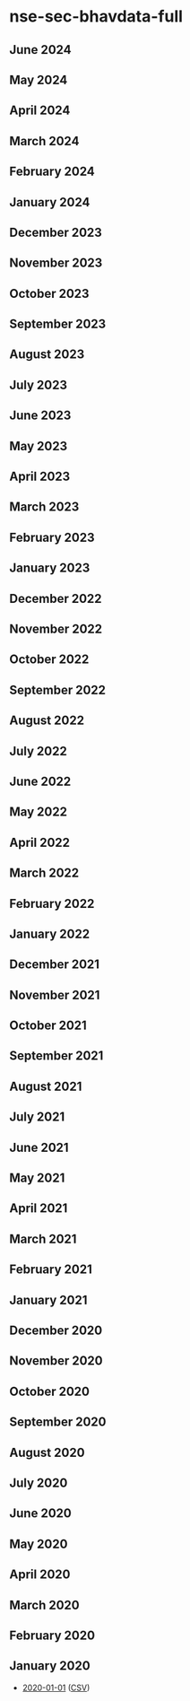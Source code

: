 
# nse-sec-bhavdata-full

## June 2024




## May 2024




## April 2024




## March 2024




## February 2024




## January 2024




## December 2023




## November 2023




## October 2023




## September 2023




## August 2023




## July 2023




## June 2023




## May 2023




## April 2023




## March 2023




## February 2023




## January 2023




## December 2022




## November 2022




## October 2022




## September 2022




## August 2022




## July 2022




## June 2022




## May 2022




## April 2022




## March 2022




## February 2022




## January 2022




## December 2021




## November 2021




## October 2021




## September 2021




## August 2021




## July 2021




## June 2021




## May 2021




## April 2021




## March 2021




## February 2021




## January 2021




## December 2020




## November 2020




## October 2020




## September 2020




## August 2020




## July 2020




## June 2020




## May 2020




## April 2020




## March 2020




## February 2020




## January 2020

* [2020-01-01](2020/nse-sec-bhavdata-full-2020-01-01.md) ([CSV](2020/nse-sec-bhavdata-full-2020-01-01.csv))



